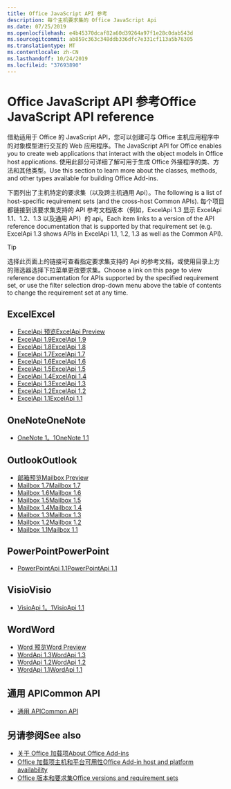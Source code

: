 ```yaml
---
title: Office JavaScript API 参考
description: 每个主机要求集的 Office JavaScript Api
ms.date: 07/25/2019
ms.openlocfilehash: e4b45370dcaf82a60d39264a97f1e28c0dab543d
ms.sourcegitcommit: ab859c363c348ddb336dfc7e331cf113a5b76305
ms.translationtype: MT
ms.contentlocale: zh-CN
ms.lasthandoff: 10/24/2019
ms.locfileid: "37693890"
---
```

# <a name="office-javascript-api-reference"></a><span data-ttu-id="15bfd-103">Office JavaScript API 参考</span><span class="sxs-lookup"><span data-stu-id="15bfd-103">Office JavaScript API reference</span></span>

<span data-ttu-id="15bfd-104">借助适用于 Office 的 JavaScript API，您可以创建可与 Office 主机应用程序中的对象模型进行交互的 Web 应用程序。</span><span class="sxs-lookup"><span data-stu-id="15bfd-104">The JavaScript API for Office enables you to create web applications that interact with the object models in Office host applications.</span></span> <span data-ttu-id="15bfd-105">使用此部分可详细了解可用于生成 Office 外接程序的类、方法和其他类型。</span><span class="sxs-lookup"><span data-stu-id="15bfd-105">Use this section to learn more about the classes, methods, and other types available for building Office Add-ins.</span></span>

<span data-ttu-id="15bfd-106">下面列出了主机特定的要求集（以及跨主机通用 Api）。</span><span class="sxs-lookup"><span data-stu-id="15bfd-106">The following is a list of host-specific requirement sets (and the cross-host Common APIs).</span></span> <span data-ttu-id="15bfd-107">每个项目都链接到该要求集支持的 API 参考文档版本（例如，ExcelApi 1.3 显示 ExcelApi 1.1、1.2、1.3 以及通用 API）的 api。</span><span class="sxs-lookup"><span data-stu-id="15bfd-107">Each item links to a version of the API reference documentation that is supported by that requirement set (e.g. ExcelApi 1.3 shows APIs in ExcelApi 1.1, 1.2, 1.3 as well as the Common API).</span></span>

> [!TIP]
> <span data-ttu-id="15bfd-108">选择此页面上的链接可查看指定要求集支持的 Api 的参考文档，或使用目录上方的筛选器选择下拉菜单更改要求集。</span><span class="sxs-lookup"><span data-stu-id="15bfd-108">Choose a link on this page to view reference documentation for APIs supported by the specified requirement set, or use the filter selection drop-down menu above the table of contents to change the requirement set at any time.</span></span>

## <a name="excel"></a><span data-ttu-id="15bfd-109">Excel</span><span class="sxs-lookup"><span data-stu-id="15bfd-109">Excel</span></span>

- [<span data-ttu-id="15bfd-110">ExcelApi 预览</span><span class="sxs-lookup"><span data-stu-id="15bfd-110">ExcelApi Preview</span></span>](/javascript/api/excel?view=excel-js-preview)
- [<span data-ttu-id="15bfd-111">ExcelApi 1.9</span><span class="sxs-lookup"><span data-stu-id="15bfd-111">ExcelApi 1.9</span></span>](/javascript/api/excel?view=excel-js-1.9)
- [<span data-ttu-id="15bfd-112">ExcelApi 1.8</span><span class="sxs-lookup"><span data-stu-id="15bfd-112">ExcelApi 1.8</span></span>](/javascript/api/excel?view=excel-js-1.8)
- [<span data-ttu-id="15bfd-113">ExcelApi 1.7</span><span class="sxs-lookup"><span data-stu-id="15bfd-113">ExcelApi 1.7</span></span>](/javascript/api/excel?view=excel-js-1.7)
- [<span data-ttu-id="15bfd-114">ExcelApi 1.6</span><span class="sxs-lookup"><span data-stu-id="15bfd-114">ExcelApi 1.6</span></span>](/javascript/api/excel?view=excel-js-1.6)
- [<span data-ttu-id="15bfd-115">ExcelApi 1.5</span><span class="sxs-lookup"><span data-stu-id="15bfd-115">ExcelApi 1.5</span></span>](/javascript/api/excel?view=excel-js-1.5)
- [<span data-ttu-id="15bfd-116">ExcelApi 1.4</span><span class="sxs-lookup"><span data-stu-id="15bfd-116">ExcelApi 1.4</span></span>](/javascript/api/excel?view=excel-js-1.4)
- [<span data-ttu-id="15bfd-117">ExcelApi 1.3</span><span class="sxs-lookup"><span data-stu-id="15bfd-117">ExcelApi 1.3</span></span>](/javascript/api/excel?view=excel-js-1.3)
- [<span data-ttu-id="15bfd-118">ExcelApi 1.2</span><span class="sxs-lookup"><span data-stu-id="15bfd-118">ExcelApi 1.2</span></span>](/javascript/api/excel?view=excel-js-1.2)
- [<span data-ttu-id="15bfd-119">ExcelApi 1.1</span><span class="sxs-lookup"><span data-stu-id="15bfd-119">ExcelApi 1.1</span></span>](/javascript/api/excel?view=excel-js-1.1)

## <a name="onenote"></a><span data-ttu-id="15bfd-120">OneNote</span><span class="sxs-lookup"><span data-stu-id="15bfd-120">OneNote</span></span>

- [<span data-ttu-id="15bfd-121">OneNote 1。1</span><span class="sxs-lookup"><span data-stu-id="15bfd-121">OneNote 1.1</span></span>](/javascript/api/onenote?view=onenote-js-1.1)

## <a name="outlook"></a><span data-ttu-id="15bfd-122">Outlook</span><span class="sxs-lookup"><span data-stu-id="15bfd-122">Outlook</span></span>

- [<span data-ttu-id="15bfd-123">邮箱预览</span><span class="sxs-lookup"><span data-stu-id="15bfd-123">Mailbox Preview</span></span>](/javascript/api/outlook?view=outlook-js-preview)
- [<span data-ttu-id="15bfd-124">Mailbox 1.7</span><span class="sxs-lookup"><span data-stu-id="15bfd-124">Mailbox 1.7</span></span>](/javascript/api/outlook?view=outlook-js-1.7)
- [<span data-ttu-id="15bfd-125">Mailbox 1.6</span><span class="sxs-lookup"><span data-stu-id="15bfd-125">Mailbox 1.6</span></span>](/javascript/api/outlook?view=outlook-js-1.6)
- [<span data-ttu-id="15bfd-126">Mailbox 1.5</span><span class="sxs-lookup"><span data-stu-id="15bfd-126">Mailbox 1.5</span></span>](/javascript/api/outlook?view=outlook-js-1.5)
- [<span data-ttu-id="15bfd-127">Mailbox 1.4</span><span class="sxs-lookup"><span data-stu-id="15bfd-127">Mailbox 1.4</span></span>](/javascript/api/outlook?view=outlook-js-1.4)
- [<span data-ttu-id="15bfd-128">Mailbox 1.3</span><span class="sxs-lookup"><span data-stu-id="15bfd-128">Mailbox 1.3</span></span>](/javascript/api/outlook?view=outlook-js-1.3)
- [<span data-ttu-id="15bfd-129">Mailbox 1.2</span><span class="sxs-lookup"><span data-stu-id="15bfd-129">Mailbox 1.2</span></span>](/javascript/api/outlook?view=outlook-js-1.2)
- [<span data-ttu-id="15bfd-130">Mailbox 1.1</span><span class="sxs-lookup"><span data-stu-id="15bfd-130">Mailbox 1.1</span></span>](/javascript/api/outlook?view=outlook-js-1.1)

## <a name="powerpoint"></a><span data-ttu-id="15bfd-131">PowerPoint</span><span class="sxs-lookup"><span data-stu-id="15bfd-131">PowerPoint</span></span>

- [<span data-ttu-id="15bfd-132">PowerPointApi 1.1</span><span class="sxs-lookup"><span data-stu-id="15bfd-132">PowerPointApi 1.1</span></span>](/javascript/api/powerpoint?view=powerpoint-js-1.1)

## <a name="visio"></a><span data-ttu-id="15bfd-133">Visio</span><span class="sxs-lookup"><span data-stu-id="15bfd-133">Visio</span></span>

- [<span data-ttu-id="15bfd-134">VisioApi 1。1</span><span class="sxs-lookup"><span data-stu-id="15bfd-134">VisioApi 1.1</span></span>](/javascript/api/visio?view=visio-js-1.1)

## <a name="word"></a><span data-ttu-id="15bfd-135">Word</span><span class="sxs-lookup"><span data-stu-id="15bfd-135">Word</span></span>

- [<span data-ttu-id="15bfd-136">Word 预览</span><span class="sxs-lookup"><span data-stu-id="15bfd-136">Word Preview</span></span>](/javascript/api/word?view=word-js-preview)
- [<span data-ttu-id="15bfd-137">WordApi 1.3</span><span class="sxs-lookup"><span data-stu-id="15bfd-137">WordApi 1.3</span></span>](/javascript/api/word?view=word-js-1.3)
- [<span data-ttu-id="15bfd-138">WordApi 1.2</span><span class="sxs-lookup"><span data-stu-id="15bfd-138">WordApi 1.2</span></span>](/javascript/api/word?view=word-js-1.2)
- [<span data-ttu-id="15bfd-139">WordApi 1.1</span><span class="sxs-lookup"><span data-stu-id="15bfd-139">WordApi 1.1</span></span>](/javascript/api/word?view=word-js-1.1)

## <a name="common-api"></a><span data-ttu-id="15bfd-140">通用 API</span><span class="sxs-lookup"><span data-stu-id="15bfd-140">Common API</span></span>

- [<span data-ttu-id="15bfd-141">通用 API</span><span class="sxs-lookup"><span data-stu-id="15bfd-141">Common API</span></span>](/javascript/api/office?view=common-js)

## <a name="see-also"></a><span data-ttu-id="15bfd-142">另请参阅</span><span class="sxs-lookup"><span data-stu-id="15bfd-142">See also</span></span>

- [<span data-ttu-id="15bfd-143">关于 Office 加载项</span><span class="sxs-lookup"><span data-stu-id="15bfd-143">About Office Add-ins</span></span>](/office/dev/add-ins/overview)
- [<span data-ttu-id="15bfd-144">Office 加载项主机和平台可用性</span><span class="sxs-lookup"><span data-stu-id="15bfd-144">Office Add-in host and platform availability</span></span>](/office/dev/add-ins/overview/office-add-in-availability)
- [<span data-ttu-id="15bfd-145">Office 版本和要求集</span><span class="sxs-lookup"><span data-stu-id="15bfd-145">Office versions and requirement sets</span></span>](/office/dev/add-ins/develop/office-versions-and-requirement-sets)
